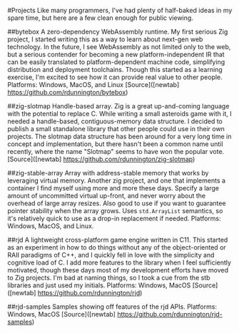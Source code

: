 #Projects
Like many programmers, I've had plenty of half-baked ideas in my spare time, but here are a few clean enough for public viewing.

##bytebox
A zero-dependency WebAssembly runtime.
My first serious Zig project, I started writing this as a way to learn about next-gen web technology. In the future, I see WebAssembly as not limited only to the web, but a serious contender for becoming a new platform-independent IR that can be easily translated to platform-dependent machine code, simplifying distribution and deployment toolchains. Though this started as a learning exercise, I'm excited to see how it can provide real value to other people.
Platforms: Windows, MacOS, and Linux
[Source]([newtab] https://github.com/rdunnington/bytebox)

##zig-slotmap
Handle-based array.
Zig is a great up-and-coming language with the potential to replace C. While writing a small asteroids game with it, I needed a handle-based, contiguous-memory data structure. I decided to publish a small standalone library that other people could use in their own projects.
The slotmap data structure has been around for a very long time in concept and implementation, but there hasn't been a common name until recently, where the name "Slotmap" seems to have won the popular vote.
[Source]([newtab] https://github.com/rdunnington/zig-slotmap)

##zig-stable-array
Array with address-stable memory that works by leveraging virtual memory.
Another zig project, and one that implements a container I find myself using more and more these days. Specify a large amount of uncommitted virtual up-front, and never worry about the overhead of large array resizes. Also good to use if you want to guarantee pointer stability when the array grows. Uses `std.ArrayList` semantics, so it's relatively quick to use as a drop-in replacement if needed.
Platforms: Windows, MacOS, and Linux.

##rjd
A lightweight cross-platform game engine written in C11.
This started as an experiment in how to do things without any of the object-oriented or RAII paradigms of C++, and I quickly fell in love with the simplicity and cognitive load of C. I add more features to the library when I feel sufficiently motivated, though these days most of my development efforts have moved to Zig projects.
I'm bad at naming things, so I took a cue from the stb libraries and just used my initials.
Platforms: Windows, MacOS
[Source]([newtab] https://github.com/rdunnington/rjd)

##rjd-samples
Samples showing off features of the rjd APIs.
Platforms: Windows, MacOS
[Source]([newtab] https://github.com/rdunnington/rjd-samples)
